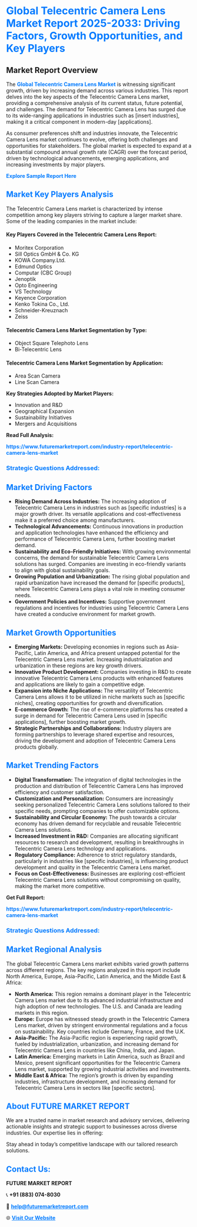 <h1 style="color: #007BFF;">Global Telecentric Camera Lens Market Report 2025-2033: Driving Factors, Growth Opportunities, and Key Players</h1>

<section id="overview">
<h2>Market Report Overview</h2>
<p>The <a href="https://www.futuremarketreport.com/industry-report/telecentric-camera-lens-market" style="color: #007BFF; text-decoration: none;"><strong>Global Telecentric Camera Lens Market</strong></a> is witnessing significant growth, driven by increasing demand across various industries. This report delves into the key aspects of the Telecentric Camera Lens market, providing a comprehensive analysis of its current status, future potential, and challenges. The demand for Telecentric Camera Lens has surged due to its wide-ranging applications in industries such as [insert industries], making it a critical component in modern-day [applications].</p>
<p>As consumer preferences shift and industries innovate, the Telecentric Camera Lens market continues to evolve, offering both challenges and opportunities for stakeholders. The global market is expected to expand at a substantial compound annual growth rate (CAGR) over the forecast period, driven by technological advancements, emerging applications, and increasing investments by major players.</p>
</section>

<section id="overview">
<p><a href="https://www.futuremarketreport.com/request-sample/reportId=59160" style="color: #007BFF; text-decoration: none;"><strong>Explore Sample Report Here</strong></a></p>
</section>

<section id="key-players">
<h2 style="color: #007BFF;">Market Key Players Analysis</h2>
<p>The Telecentric Camera Lens market is characterized by intense competition among key players striving to capture a larger market share. Some of the leading companies in the market include:</p>
<h4>Key Players Covered in the Telecentric Camera Lens Report:</h4>
<ul><li>Moritex Corporation</li><li>Sill Optics GmbH &amp; Co. KG</li><li>KOWA Company.Ltd.</li><li>Edmund Optics</li><li>Computar (CBC Group)</li><li>Jenoptik</li><li>Opto Engineering</li><li>VS Technology</li><li>Keyence Corporation</li><li>Kenko Tokina Co., Ltd.</li><li>Schneider-Kreuznach</li><li>Zeiss</li></ul>
<h4>Telecentric Camera Lens Market Segmentation by Type:</h4>
<ul><li>Object Square Telephoto Lens</li><li>Bi-Telecentric Lens</li></ul>

<h4>Telecentric Camera Lens Market Segmentation by Application:</h4>
<ul><li>Area Scan Camera</li><li>Line Scan Camera</li></ul>
<p><strong>Key Strategies Adopted by Market Players:</strong></p>
<ul>
<li>Innovation and R&D</li>
<li>Geographical Expansion</li>
<li>Sustainability Initiatives</li>
<li>Mergers and Acquisitions</li>
</ul>
</section>

<section>
<p><strong>Read Full Analysis: </strong></p><a href="https://www.futuremarketreport.com/industry-report/telecentric-camera-lens-market" style="color: #007BFF; text-decoration: none;"><strong>https://www.futuremarketreport.com/industry-report/telecentric-camera-lens-market</strong></a>
<h3 style="color: #007BFF;">Strategic Questions Addressed:</h3>
</section>

<section id="driving-factors">
<h2 style="color: #007BFF;">Market Driving Factors</h2>
<ul>
<li><strong>Rising Demand Across Industries:</strong> The increasing adoption of Telecentric Camera Lens in industries such as [specific industries] is a major growth driver. Its versatile applications and cost-effectiveness make it a preferred choice among manufacturers.</li>
<li><strong>Technological Advancements:</strong> Continuous innovations in production and application technologies have enhanced the efficiency and performance of Telecentric Camera Lens, further boosting market demand.</li>
<li><strong>Sustainability and Eco-Friendly Initiatives:</strong> With growing environmental concerns, the demand for sustainable Telecentric Camera Lens solutions has surged. Companies are investing in eco-friendly variants to align with global sustainability goals.</li>
<li><strong>Growing Population and Urbanization:</strong> The rising global population and rapid urbanization have increased the demand for [specific products], where Telecentric Camera Lens plays a vital role in meeting consumer needs.</li>
<li><strong>Government Policies and Incentives:</strong> Supportive government regulations and incentives for industries using Telecentric Camera Lens have created a conducive environment for market growth.</li>
</ul>
</section>

<section id="growth-opportunities">
<h2 style="color: #007BFF;">Market Growth Opportunities</h2>
<ul>
<li><strong>Emerging Markets:</strong> Developing economies in regions such as Asia-Pacific, Latin America, and Africa present untapped potential for the Telecentric Camera Lens market. Increasing industrialization and urbanization in these regions are key growth drivers.</li>
<li><strong>Innovative Product Development:</strong> Companies investing in R&D to create innovative Telecentric Camera Lens products with enhanced features and applications are likely to gain a competitive edge.</li>
<li><strong>Expansion into Niche Applications:</strong> The versatility of Telecentric Camera Lens allows it to be utilized in niche markets such as [specific niches], creating opportunities for growth and diversification.</li>
<li><strong>E-commerce Growth:</strong> The rise of e-commerce platforms has created a surge in demand for Telecentric Camera Lens used in [specific applications], further boosting market growth.</li>
<li><strong>Strategic Partnerships and Collaborations:</strong> Industry players are forming partnerships to leverage shared expertise and resources, driving the development and adoption of Telecentric Camera Lens products globally.</li>
</ul>
</section>

<section id="trending-factors">
<h2 style="color: #007BFF;">Market Trending Factors</h2>
<ul>
<li><strong>Digital Transformation:</strong> The integration of digital technologies in the production and distribution of Telecentric Camera Lens has improved efficiency and customer satisfaction.</li>
<li><strong>Customization and Personalization:</strong> Consumers are increasingly seeking personalized Telecentric Camera Lens solutions tailored to their specific needs, prompting companies to offer customizable options.</li>
<li><strong>Sustainability and Circular Economy:</strong> The push towards a circular economy has driven demand for recyclable and reusable Telecentric Camera Lens solutions.</li>
<li><strong>Increased Investment in R&D:</strong> Companies are allocating significant resources to research and development, resulting in breakthroughs in Telecentric Camera Lens technology and applications.</li>
<li><strong>Regulatory Compliance:</strong> Adherence to strict regulatory standards, particularly in industries like [specific industries], is influencing product development and quality in the Telecentric Camera Lens market.</li>
<li><strong>Focus on Cost-Effectiveness:</strong> Businesses are exploring cost-efficient Telecentric Camera Lens solutions without compromising on quality, making the market more competitive.</li>
</ul>
</section>

<section>
<p><strong>Get Full Report: </strong></p><a href="https://www.futuremarketreport.com/industry-report/telecentric-camera-lens-market" style="color: #007BFF; text-decoration: none;"><strong>https://www.futuremarketreport.com/industry-report/telecentric-camera-lens-market</strong></a>
<h3 style="color: #007BFF;">Strategic Questions Addressed:</h3>
</section>


<section id="regional-analysis">
<h2 style="color: #007BFF;">Market Regional Analysis</h2>
<p>The global Telecentric Camera Lens market exhibits varied growth patterns across different regions. The key regions analyzed in this report include North America, Europe, Asia-Pacific, Latin America, and the Middle East & Africa:</p>
<ul>
<li><strong>North America:</strong> This region remains a dominant player in the Telecentric Camera Lens market due to its advanced industrial infrastructure and high adoption of new technologies. The U.S. and Canada are leading markets in this region.</li>
<li><strong>Europe:</strong> Europe has witnessed steady growth in the Telecentric Camera Lens market, driven by stringent environmental regulations and a focus on sustainability. Key countries include Germany, France, and the U.K.</li>
<li><strong>Asia-Pacific:</strong> The Asia-Pacific region is experiencing rapid growth, fueled by industrialization, urbanization, and increasing demand for Telecentric Camera Lens in countries like China, India, and Japan.</li>
<li><strong>Latin America:</strong> Emerging markets in Latin America, such as Brazil and Mexico, present significant opportunities for the Telecentric Camera Lens market, supported by growing industrial activities and investments.</li>
<li><strong>Middle East & Africa:</strong> The region’s growth is driven by expanding industries, infrastructure development, and increasing demand for Telecentric Camera Lens in sectors like [specific sectors].</li>
</ul>
</section>

<footer>
<h2 style="color: #007BFF;">About FUTURE MARKET REPORT</h2>
<p>We are a trusted name in market research and advisory services, delivering actionable insights and strategic support to businesses across diverse industries. Our expertise lies in offering:</p>

<p>Stay ahead in today’s competitive landscape with our tailored research solutions.</p>

<h2 style="color: #007BFF;">Contact Us:</h2>
<p><strong>FUTURE MARKET REPORT</strong></p>
<p>📞 <strong>+91 (883) 074-8030</strong></p>
<p>📧 <strong><a href="mailto:help@futuremarketreport.com" style="color: #007BFF;">help@futuremarketreport.com</a></strong></p>
<p>🌐 <strong><a href="https://www.futuremarketreport.com/" style="color: #007BFF;">Visit Our Website</a></strong></p>
</footer>